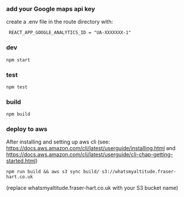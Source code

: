 ### add your Google maps api key
create a .env file in the route directory with:
 
```REACT_APP_GOOGLE_API_KEY = "YOUR API KEY"
 REACT_APP_GOOGLE_ANALYTICS_ID = "UA-XXXXXXX-1"
```
### dev
`npm start`

### test
`npm test`

### build
`npm build`

### deploy to aws
After installing and setting up aws cli (see: https://docs.aws.amazon.com/cli/latest/userguide/installing.html and https://docs.aws.amazon.com/cli/latest/userguide/cli-chap-getting-started.html)

`npm run build && aws s3 sync build/ s3://whatsmyaltitude.fraser-hart.co.uk`

(replace whatsmyaltitude.fraser-hart.co.uk with your S3 bucket name)
